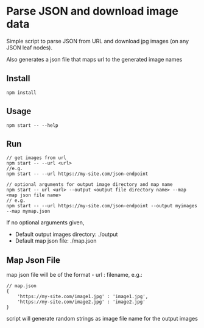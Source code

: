 # Parse JSON and download image data

Simple script to parse JSON from URL and download jpg images (on any JSON leaf nodes).

Also generates a json file that maps url to the generated image names

## Install
```
npm install
```

## Usage
```
npm start -- --help
```

## Run
```
// get images from url
npm start -- --url <url>
//e.g.
npm start -- --url https://my-site.com/json-endpoint

// optional arguments for output image directory and map name
npm start -- url <url> --output <output file directory name> --map <map json file name>
// e.g.
npm start -- --url https://my-site.com/json-endpoint --output myimages --map mymap.json
```
If no optional arguments given,
- Default output images directory: ./output
- Default map json file: ./map.json

## Map Json File
map json file will be of the format  - url : filename, e.g.:
```
// map.json
{
    'https://my-site.com/image1.jpg' : 'image1.jpg',
    'https://my-site.com/image2.jpg' : 'image2.jpg'
}

```
script will generate random strings as image file name for the output images
